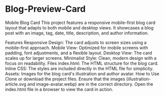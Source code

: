 # Blog-Preview-Card
Mobile Blog Card
This project features a responsive mobile-first blog card layout that adapts to both mobile and desktop views. It showcases a blog post with an image, tag, date, title, description, and author information.

Features
Responsive Design: The card adjusts to screen sizes using a mobile-first approach.
Mobile View: Optimized for mobile screens with padding, font adjustments, and a flexible layout.
Desktop View: The card scales up for larger screens.
Minimalist Style: Clean, modern design with a focus on readability.
Files
index.html: The HTML structure for the blog card.
Inline CSS: The styles are included directly in the HTML file for simplicity.
Assets: Images for the blog card's illustration and author avatar.
How to Use
Clone or download the project files.
Ensure that the images (illustration-article.svg and image-avatar.webp) are in the correct directory.
Open the index.html file in a browser to view the card in action.
